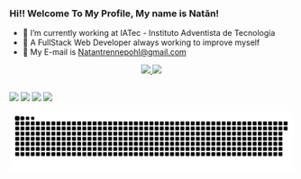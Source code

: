 ### Hi!! Welcome To My Profile, My name is Natãn!


- 🔭 I’m currently working at IATec - Instituto Adventista de Tecnologia
- 🌱 A FullStack Web Developer always working to improve myself
- 💬 My E-mail is Natantrennepohl@gmail.com

<div align="center">
  <a href="https://github.com/NatanGtZ">
  <img height="180em" src="https://github-readme-stats.vercel.app/api?username=NatanGtZ&show_icons=true&theme=radical&include_all_commits=true&count_private=true"/>
  <img height="180em" src="https://github-readme-stats.vercel.app/api/top-langs/?username=NatanGtZ&layout=compact&langs_count=8&theme=tokyonight&count_private=true"/>
</div>
  
  ##
  
 <div>
    <a href="https://instagram.com/natangtz_" target="_blank"><img src="https://img.shields.io/badge/-Instagram-%23E4405F?style=for-the-badge&logo=instagram&logoColor=white" target="_blank"/></a>
   <a href="https://www.facebook.com/natan.trennepohl" target="_blank"><img src="https://img.shields.io/badge/Facebook-1877F2?style=for-the-badge&logo=facebook&logoColor=white" target="_blank"/></a>
    <a href = "mailto:natantrennepohl@gmail.com" target="_blank"><img src="https://img.shields.io/badge/Gmail-D14836?style=for-the-badge&logo=gmail&logoColor=white" target="_blank"/></a>
    <a href="https://www.linkedin.com/in/natan-trennepohl-0575881b4/" target="_blank"><img src="https://img.shields.io/badge/-LinkedIn-%230077B5?style=for-the-badge& logo=linkedin&logoColor=white" target="_blank"/></a> 
  </div>
  
  ![Snake animation](https://github.com/NatanGtZ/NatanGtZ/blob/output/github-contribution-grid-snake.svg)
